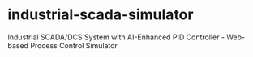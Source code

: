 # industrial-scada-simulator
Industrial SCADA/DCS System with AI-Enhanced PID Controller - Web-based Process Control Simulator
